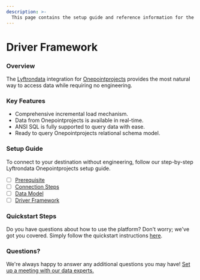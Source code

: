 ```yaml
---
description: >-
  This page contains the setup guide and reference information for the Onepointprojects source connector.
---
```


# Driver Framework

### Overview

The [Lyftrondata](https://www.lyftrondata.com/) integration for [Onepointprojects](None) provides the most natural way to access data while requiring no engineering.

### Key Features

* Comprehensive incremental load mechanism.
* Data from Onepointprojects is available in real-time.&#x20;
* ANSI SQL is fully supported to query data with ease.
* Ready to query Onepointprojects relational schema model.

### Setup Guide

To connect to your destination without engineering, follow our step-by-step Lyftrondata Onepointprojects setup guide.

* [ ] [Prerequisite](../prerequisite.md)
* [ ] [Connection Steps](../connection-steps.md)
* [ ] [Data Model](../data-model/erd.md)
* [ ] [Driver Framework](../driver-framework/)

### Quickstart Steps

Do you have questions about how to use the platform? Don't worry; we've got you covered. Simply follow the quickstart instructions [here](../driver-framework/README.md).

### Questions? <a href="#questions" id="questions"></a>

We're always happy to answer any additional questions you may have! [Set up a meeting with our data experts.](https://www.lyftrondata.com/book-a-meeting/)


